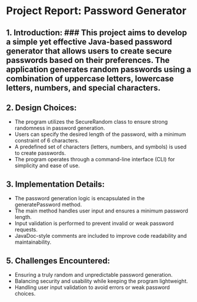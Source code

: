 # Project Report: Password Generator

## 1. Introduction: ### This project aims to develop a simple yet effective Java-based password generator that allows users to create secure passwords based on their preferences. The application generates random passwords using a combination of uppercase letters, lowercase letters, numbers, and special characters.

## 2. Design Choices:
* The program utilizes the SecureRandom class to ensure strong randomness in password generation.
* Users can specify the desired length of the password, with a minimum constraint of 6 characters.
* A predefined set of characters (letters, numbers, and symbols) is used to create passwords.
* The program operates through a command-line interface (CLI) for simplicity and ease of use.

## 3. Implementation Details:
* The password generation logic is encapsulated in the generatePassword method.
* The main method handles user input and ensures a minimum password length.
* Input validation is performed to prevent invalid or weak password requests.
* JavaDoc-style comments are included to improve code readability and maintainability.

## 5. Challenges Encountered:
* Ensuring a truly random and unpredictable password generation.
* Balancing security and usability while keeping the program lightweight.
* Handling user input validation to avoid errors or weak password choices.
